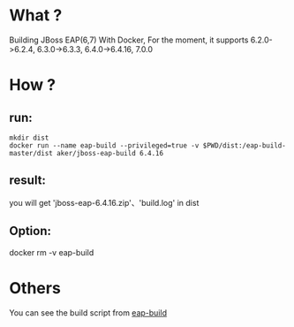 What ?
=====
Building JBoss EAP(6,7) With Docker, For the moment, it supports 6.2.0->6.2.4, 6.3.0->6.3.3, 6.4.0->6.4.16, 7.0.0

How ?
=====
run:
--------
    mkdir dist
    docker run --name eap-build --privileged=true -v $PWD/dist:/eap-build-master/dist aker/jboss-eap-build 6.4.16

result:
--------
you will get 'jboss-eap-6.4.16.zip'、'build.log' in dist

Option: 
--------
docker rm -v eap-build

Others
=====
You can see the build script from [eap-build](https://github.com/hasalex/eap-build)

